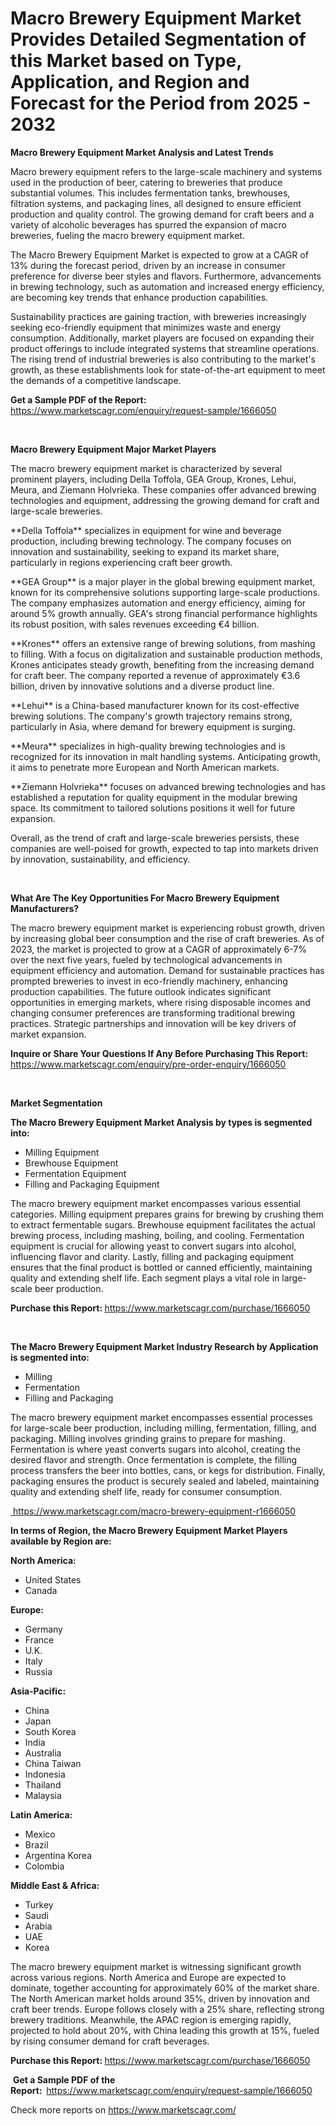 <p><h1>Macro Brewery Equipment Market Provides Detailed Segmentation of this Market based on Type, Application, and Region and Forecast for the Period from 2025 - 2032</h1></p><p><strong>Macro Brewery Equipment Market Analysis and Latest Trends</strong></p>
<p><p>Macro brewery equipment refers to the large-scale machinery and systems used in the production of beer, catering to breweries that produce substantial volumes. This includes fermentation tanks, brewhouses, filtration systems, and packaging lines, all designed to ensure efficient production and quality control. The growing demand for craft beers and a variety of alcoholic beverages has spurred the expansion of macro breweries, fueling the macro brewery equipment market.</p><p>The Macro Brewery Equipment Market is expected to grow at a CAGR of 13% during the forecast period, driven by an increase in consumer preference for diverse beer styles and flavors. Furthermore, advancements in brewing technology, such as automation and increased energy efficiency, are becoming key trends that enhance production capabilities.</p><p>Sustainability practices are gaining traction, with breweries increasingly seeking eco-friendly equipment that minimizes waste and energy consumption. Additionally, market players are focused on expanding their product offerings to include integrated systems that streamline operations. The rising trend of industrial breweries is also contributing to the market's growth, as these establishments look for state-of-the-art equipment to meet the demands of a competitive landscape.</p></p>
<p><strong>Get a Sample PDF of the Report:&nbsp;</strong> <a href="https://www.marketscagr.com/enquiry/request-sample/1666050?utm_campaign=1920&utm_medium=2&utm_source=Github&utm_content=ia&utm_term=17022025&utm_id=macro-brewery-equipment">https://www.marketscagr.com/enquiry/request-sample/1666050</a></p>
<p>&nbsp;</p>
<p><strong>Macro Brewery Equipment Major Market Players</strong></p>
<p><p>The macro brewery equipment market is characterized by several prominent players, including Della Toffola, GEA Group, Krones, Lehui, Meura, and Ziemann Holvrieka. These companies offer advanced brewing technologies and equipment, addressing the growing demand for craft and large-scale breweries.</p><p>**Della Toffola** specializes in equipment for wine and beverage production, including brewing technology. The company focuses on innovation and sustainability, seeking to expand its market share, particularly in regions experiencing craft beer growth.</p><p>**GEA Group** is a major player in the global brewing equipment market, known for its comprehensive solutions supporting large-scale productions. The company emphasizes automation and energy efficiency, aiming for around 5% growth annually. GEA's strong financial performance highlights its robust position, with sales revenues exceeding €4 billion.</p><p>**Krones** offers an extensive range of brewing solutions, from mashing to filling. With a focus on digitalization and sustainable production methods, Krones anticipates steady growth, benefiting from the increasing demand for craft beer. The company reported a revenue of approximately €3.6 billion, driven by innovative solutions and a diverse product line.</p><p>**Lehui** is a China-based manufacturer known for its cost-effective brewing solutions. The company's growth trajectory remains strong, particularly in Asia, where demand for brewery equipment is surging. </p><p>**Meura** specializes in high-quality brewing technologies and is recognized for its innovation in malt handling systems. Anticipating growth, it aims to penetrate more European and North American markets.</p><p>**Ziemann Holvrieka** focuses on advanced brewing technologies and has established a reputation for quality equipment in the modular brewing space. Its commitment to tailored solutions positions it well for future expansion.</p><p>Overall, as the trend of craft and large-scale breweries persists, these companies are well-poised for growth, expected to tap into markets driven by innovation, sustainability, and efficiency.</p></p>
<p>&nbsp;</p>
<p><strong>What Are The Key Opportunities For Macro Brewery Equipment Manufacturers?</strong></p>
<p><p>The macro brewery equipment market is experiencing robust growth, driven by increasing global beer consumption and the rise of craft breweries. As of 2023, the market is projected to grow at a CAGR of approximately 6-7% over the next five years, fueled by technological advancements in equipment efficiency and automation. Demand for sustainable practices has prompted breweries to invest in eco-friendly machinery, enhancing production capabilities. The future outlook indicates significant opportunities in emerging markets, where rising disposable incomes and changing consumer preferences are transforming traditional brewing practices. Strategic partnerships and innovation will be key drivers of market expansion.</p></p>
<p><strong>Inquire or Share Your Questions If Any Before Purchasing This Report:</strong> <a href="https://www.marketscagr.com/enquiry/pre-order-enquiry/1666050?utm_campaign=1920&utm_medium=2&utm_source=Github&utm_content=ia&utm_term=17022025&utm_id=macro-brewery-equipment">https://www.marketscagr.com/enquiry/pre-order-enquiry/1666050</a></p>
<p>&nbsp;</p>
<p><strong>Market Segmentation</strong></p>
<p><strong>The Macro Brewery Equipment Market Analysis by types is segmented into:</strong></p>
<p><ul><li>Milling Equipment</li><li>Brewhouse Equipment</li><li>Fermentation Equipment</li><li>Filling and Packaging Equipment</li></ul></p>
<p><p>The macro brewery equipment market encompasses various essential categories. Milling equipment prepares grains for brewing by crushing them to extract fermentable sugars. Brewhouse equipment facilitates the actual brewing process, including mashing, boiling, and cooling. Fermentation equipment is crucial for allowing yeast to convert sugars into alcohol, influencing flavor and clarity. Lastly, filling and packaging equipment ensures that the final product is bottled or canned efficiently, maintaining quality and extending shelf life. Each segment plays a vital role in large-scale beer production.</p></p>
<p><strong>Purchase this Report:&nbsp;</strong><a href="https://www.marketscagr.com/purchase/1666050?utm_campaign=1920&utm_medium=2&utm_source=Github&utm_content=ia&utm_term=17022025&utm_id=macro-brewery-equipment">https://www.marketscagr.com/purchase/1666050</a></p>
<p>&nbsp;</p>
<p><strong>The Macro Brewery Equipment Market Industry Research by Application is segmented into:</strong></p>
<p><ul><li>Milling</li><li>Fermentation</li><li>Filling and Packaging</li></ul></p>
<p><p>The macro brewery equipment market encompasses essential processes for large-scale beer production, including milling, fermentation, filling, and packaging. Milling involves grinding grains to prepare for mashing. Fermentation is where yeast converts sugars into alcohol, creating the desired flavor and strength. Once fermentation is complete, the filling process transfers the beer into bottles, cans, or kegs for distribution. Finally, packaging ensures the product is securely sealed and labeled, maintaining quality and extending shelf life, ready for consumer consumption.</p></p>
<p><a href="https://www.marketscagr.com/macro-brewery-equipment-r1666050?utm_campaign=1920&utm_medium=2&utm_source=Github&utm_content=ia&utm_term=17022025&utm_id=macro-brewery-equipment">&nbsp;https://www.marketscagr.com/macro-brewery-equipment-r1666050</a></p>
<p><strong>In terms of Region, the Macro Brewery Equipment Market Players available by Region are:</strong></p>
<p>
    <p> <strong> North America: </strong>
        <ul>
            <li>United States</li>
            <li>Canada</li>
        </ul>
        </p> 
    <p> <strong> Europe: </strong>
        <ul>
            <li>Germany</li>
            <li>France</li>
            <li>U.K.</li>
            <li>Italy</li>
            <li>Russia</li>
        </ul>
        </p> 
    <p> <strong> Asia-Pacific: </strong>
        <ul>
            <li>China</li>
            <li>Japan</li>
            <li>South Korea</li>
            <li>India</li>
            <li>Australia</li>
            <li>China Taiwan</li>
            <li>Indonesia</li>
            <li>Thailand</li>
            <li>Malaysia</li>
        </ul>
        </p> 
    <p> <strong> Latin America: </strong>
        <ul>
            <li>Mexico</li>
            <li>Brazil</li>
            <li>Argentina Korea</li>
            <li>Colombia</li>
        </ul>
        </p> 
    <p> <strong> Middle East & Africa: </strong>
        <ul>
            <li>Turkey</li>
            <li>Saudi</li>
            <li>Arabia</li>
            <li>UAE</li>
            <li>Korea</li>
        </ul>
    </p>
    </p>
<p><p>The macro brewery equipment market is witnessing significant growth across various regions. North America and Europe are expected to dominate, together accounting for approximately 60% of the market share. The North American market holds around 35%, driven by innovation and craft beer trends. Europe follows closely with a 25% share, reflecting strong brewery traditions. Meanwhile, the APAC region is emerging rapidly, projected to hold about 20%, with China leading this growth at 15%, fueled by rising consumer demand for craft beverages.</p></p>
<p><strong>Purchase this Report: </strong><a href="https://www.marketscagr.com/purchase/1666050?utm_campaign=1920&utm_medium=2&utm_source=Github&utm_content=ia&utm_term=17022025&utm_id=macro-brewery-equipment">https://www.marketscagr.com/purchase/1666050</a></p>
<p>&nbsp;<strong>Get a Sample PDF of the Report:&nbsp;&nbsp;</strong><a href="https://www.marketscagr.com/enquiry/request-sample/1666050?utm_campaign=1920&utm_medium=2&utm_source=Github&utm_content=ia&utm_term=17022025&utm_id=macro-brewery-equipment">https://www.marketscagr.com/enquiry/request-sample/1666050</a></p>
<p><strong></strong></p>
<p>Check more reports on <a href="https://www.marketscagr.com/?utm_campaign=1920&utm_medium=2&utm_source=Github&utm_content=ia&utm_term=17022025&utm_id=macro-brewery-equipment">https://www.marketscagr.com/</a></p>
